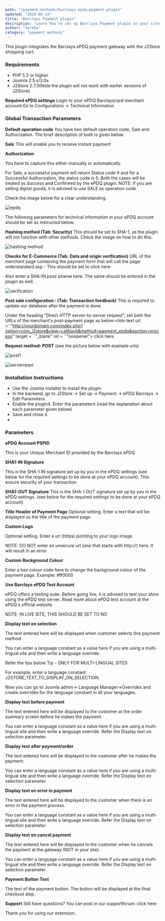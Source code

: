 ```yaml
---
path: "/payment-methods/barclays-epdq-payment-plugin"
updated: "2019-06-24"
title: "Barclays Payment plugin"
description: "Learn how to set up Barclays Payment plugin in your site."
author: "Varsha"
category: "payment methods"
---
```


This plugin integrates the Barclays ePDQ payment gateway with the J2Store shopping cart.

### Requirements
* PHP 5.3 or higher
* Joomla 2.5.x/3.0x
* J2Store 2.7.3(Note the plugin will not work with earlier versions of J2Store)

**Required ePDQ settings**
Login to your ePDQ Barclayscard merchant account.Go to Confgurations → Technical Information

### Global Transaction Parameters
**Default operation code**
You have two default operation code, Sale and Authorization. The brief description of both is given below.

**Sale**
This will enable you to receive instant payment

**Authorization**

You have to capture this either manually or automatically.

For Sale, a successful payment will return Status code 9 and for a Successful Authorization, the status code is 5. Both the cases will be treated as Success and Confirmed by the ePDQ plugin.
NOTE: If you are selling digital goods, it is advised to use SALE as operation code

Check the image below for a clear understanding.

![epdq](https://raw.githubusercontent.com/j2store/doc-images/master/payment-methods/barclays-payment-plugin/epdq_plugin_1.png)

The following parameters for technical information in your ePDQ account should be set as instructed below.

**Hashing method (Tab: Security)**
This should be set to SHA-1, as the plugin will not function with other methods. Check the image on how to do this.

![hashing method](https://raw.githubusercontent.com/j2store/doc-images/master/payment-methods/barclays-payment-plugin/hashing_method.png)

**Checks for E-Commerce (Tab: Data and origin verification)**
URL of the merchant page containing the payment form that will call the page: orderstandard.asp - This should be set to <link-text url ="http://www.yourdomain.com" target = "_blank" rel = "noopener¨">click here </link-text>

Also enter a SHA-IN pass pharse here. The same should be entered in the plugin as well.


![verification](https://raw.githubusercontent.com/j2store/doc-images/master/payment-methods/barclays-payment-plugin/tech_info.png)

**Post sale configuration : (Tab: Transaction feedback)**
This is required to update our database after the payment is done.

Under the heading “Direct HTTP server-to-server request", set both the URLs of the merchant's post-payment page as below:<link-text url =¨"http://yourdomain.com/index.php?option=com_j2store&view=callback&method=payment_epdq&paction=process" target = ¨"_blank" rel = ¨"noopener"> click here </link-text>

**Request method: POST**
(see the picture below with example urls)

![post1](https://raw.githubusercontent.com/j2store/doc-images/master/payment-methods/barclays-payment-plugin/server_request_1.png)

![serverreqst](https://raw.githubusercontent.com/j2store/doc-images/master/payment-methods/barclays-payment-plugin/server_request_2.png)

### Installation Instructions
* Use the Joomla installer to install the plugin.
* In the backend, go to J2Store → Set up → Payment → ePDQ Barclays → Edit Parameters
* Enable the plugin4. Enter the parameters (read the explanation about each parameter given below)
* Save and close it.
* 
### Parameters
**ePDQ Account PSPID**

This is your Unique Merchant ID provided by the Barclays ePDQ

**SHA1-IN Signature**

This is the SHA-1 IN signature set up by you in the ePDQ settings (see below for the required settings to be done at your ePDQ account). This ensure security of your transaction.

**SHA1-OUT Signature**
This is the SHA-1 OUT signature set up by you in the ePDQ settings. (see below for the required settings to be done at your ePDQ account)

**Title Header of Payment Page**
Optional setting. Enter a text that will be displayed as the title of the payment page.

**Custom Logo**

Optional setting. Enter a url (https) pointing to your logo image.

NOTE: DO NOT enter an unsecure url (one that starts with http://) here. It will result in an error

**Custom Background Colour**

Enter a hex colour code here to change the background colour of the payment page. Example: #ff0000

**Use Barclays ePDQ Test Account**

ePDQ offers a testing suite. Before going live, it is advised to test your store using the ePDQ test server. Read more about ePDQ test account at the ePDQ's official website

NOTE: IN LIVE SITE, THIS SHOULD BE SET TO NO

**Display text on selection**

The text entered here will be displayed when customer selects this payment method.

You can enter a language constant as a value here if you are using a multi-lingual site and then write a language override.

Refer the tips below
Tip - ONLY FOR MULTI-LINGUAL SITES

For example, enter a language constant:
J2STORE_TEXT_TO_DISPLAY_ON_SELECTION.

Now you can go to Joomla admin-> Language Manager->Overrides and create overrides for the language constant in all your languages.

**Display text before payment**

The text entered here will be displayed to the customer at the order summary screen before he makes the payment.

You can enter a language constant as a value here if you are using a multi-lingual site and then write a language override. Refer the Display text on selection parameter.

**Display text after payment/order**

The text entered here will be displayed to the customer after he makes the payment.

You can enter a language constant as a value here if you are using a multi-lingual site and then write a language override. Refer the Display text on selection parameter.

**Display text on error in payment**

The text entered here will be displayed to the customer when there is an error in the payment process.

You can enter a language constant as a value here if you are using a multi-lingual site and then write a language override. Refer the Display text on selection parameter.

**Display text on cancel payment**

The text entered here will be displayed to the customer when he cancels the payment at the gateway (NOT in your site).

You can enter a language constant as a value here if you are using a multi-lingual site and then write a language override. Refer the Display text on selection parameter.

**Payment Button Text**

The text of the payment button. The button will be displayed at the final checkout step.

**Support**
Still have questions? You can post in our supportforum: <link-text url ="http://j2store.org/forum/index.html" target = "_blank" rel = "noopener">click here</link-text>

Thank you for using our extension.

